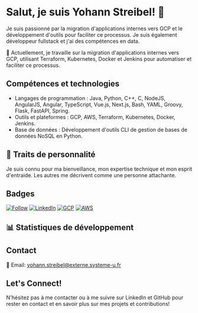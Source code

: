# Salut, je suis Yohann Streibel! 👋

Je suis passionné par la migration d'applications internes vers GCP et le développement d'outils pour faciliter ce processus. Je suis également développeur fullstack et j'ai des compétences en data.

🚀 Actuellement, je travaille sur la migration d'applications internes vers GCP, utilisant Terraform, Kubernetes, Docker et Jenkins pour automatiser et faciliter ce processus.

## Compétences et technologies

- Langages de programmation : Java, Python, C++, C, NodeJS, AngularJS, Angular, TypeScript, Vue.js, Next.js, Bash, YAML, Groovy, Flask, FastAPI, Spring.
- Outils et plateformes : GCP, AWS, Terraform, Kubernetes, Docker, Jenkins.
- Base de données : Développement d'outils CLI de gestion de bases de données NoSQL en Python.

## 🌟 Traits de personnalité

Je suis connu pour ma bienveillance, mon expertise technique et mon esprit d'entraide. Les autres me décrivent comme une personne attachante.

## Badges

[![Follow](https://img.shields.io/github/followers/y-streibel-uiris?style=social)](https://github.com/y-streibel-uiris/)
[![LinkedIn](https://img.shields.io/badge/LinkedIn-Connect-blue)](https://www.linkedin.com/in/yohann-streibel-73a8a293)
[![GCP](https://img.shields.io/badge/GCP-Expert-blueviolet)](https://cloud.google.com/)
[![AWS](https://img.shields.io/badge/AWS-Certified-yellow)](https://aws.amazon.com/)

## 📊 Statistiques de développement

<!--START_SECTION:waka-->
<!--END_SECTION:waka-->

## Contact

📧 Email: yohann.streibel@externe.systeme-u.fr

## Let's Connect!

N'hésitez pas à me contacter ou à me suivre sur LinkedIn et GitHub pour rester en contact et en savoir plus sur mes projets et contributions!


